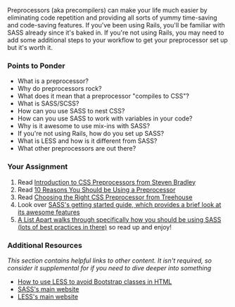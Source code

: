 Preprocessors (aka precompilers) can make your life much easier by eliminating code repetition and providing all sorts of yummy time-saving and code-saving features.  If you've been using Rails, you'll be familiar with SASS already since it's baked in.  If you're not using Rails, you may need to add some additional steps to your workflow to get your preprocessor set up but it's worth it.

### Points to Ponder

* What is a preprocessor?
* Why do preprocessors rock?
* What does it mean that a preprocessor "compiles to CSS"?
* What is SASS/SCSS?
* How can you use SASS to nest CSS?
* How can you use SASS to work with variables in your code?
* Why is it awesome to use mix-ins with SASS?
* If you're not using Rails, how do you set up SASS?
* What is LESS and how is it different from SASS?
* What other preprocessors are out there?

### Your Assignment

1. Read [Introduction to CSS Preprocessors from Steven Bradley](http://www.vanseodesign.com/css/css-preprocessors/)
2. Read [10 Reasons You Should be Using a Preprocessor](http://www.urbaninsight.com/2012/04/12/ten-reasons-you-should-be-using-css-preprocessor)
3. Read [Choosing the Right CSS Preprocessor from Treehouse](http://blog.teamtreehouse.com/how-to-choose-the-right-css-preprocessor)
4. Look over [SASS's getting started guide, which provides a brief look at its awesome features](http://sass-lang.com/guide)
5. [A List Apart walks through specifically how you should be using SASS (lots of best practices in there)](http://alistapart.com/article/getting-started-with-sass) so read up and enjoy!

### Additional Resources

*This section contains helpful links to other content. It isn't required, so consider it supplemental for if you need to dive deeper into something*

* [How to use LESS to avoid Bootstrap classes in HTML](http://ruby.bvision.com/blog/please-stop-embedding-bootstrap-classes-in-your-html)
* [SASS's main website](http://sass-lang.com/)
* [LESS's main website](http://www.lesscss.org/)
